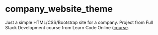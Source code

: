 # company_website_theme
Just a simple HTML/CSS/Bootstrap site for a company.
Project from Full Stack Development course from Learn Code Online ([course](https://courses.learncodeonline.in/learn/Full-stack-web-development-with-Django).
